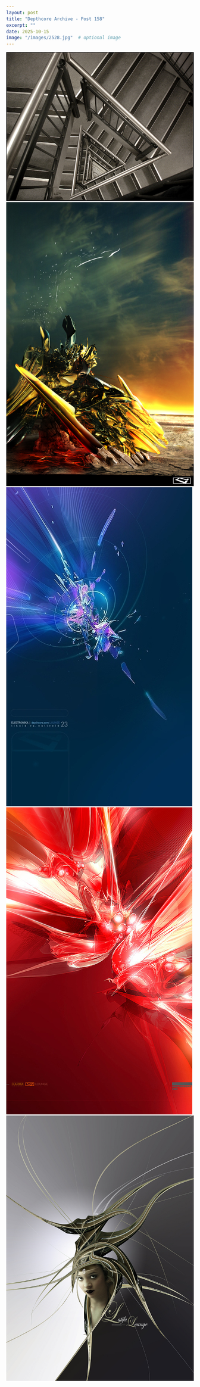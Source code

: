 ```yaml
---
layout: post
title: "Depthcore Archive - Post 158"
excerpt: ""
date: 2025-10-15
image: "/images/2528.jpg"  # optional image
---
```


<img src="/images/2528.jpg">
<img src="/images/2529.jpg" alt="2529.jpg"/>
<img src="/images/2536.jpg" alt="2536.jpg"/>
<img src="/images/2537.jpg" alt="2537.jpg"/>
<img src="/images/2538.jpg" alt="2538.jpg"/>
